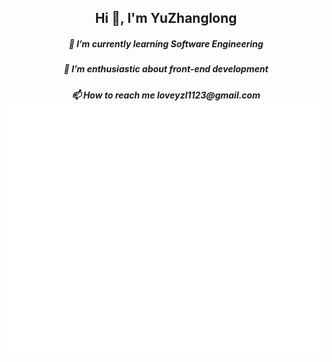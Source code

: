 <h2 align="center">
  Hi 👋, I'm YuZhanglong
</h2>


<h5 align="center" class='item'>
  🎒 I’m currently learning Software Engineering
</div>
<h5 align="center">
   🌱 I’m enthusiastic about front-end development
</div>
<h5 align="center">
   📫 How to reach me loveyzl1123@gmail.com
</div>
 
   



<div align="center">
<a href="https://github.com/yuzhanglong" ><img alt="Yuzhanglong's Activity Graph" src="./github-metrics.svg"/></a>
</div>
